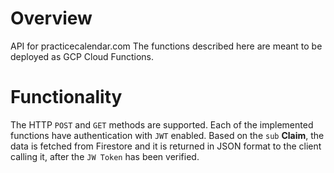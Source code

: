 # Overview
API for practicecalendar.com
The functions described here are meant to be deployed as GCP Cloud Functions.

# Functionality
The HTTP `POST` and `GET` methods are supported. Each of the implemented functions have authentication with `JWT` enabled. Based on the `sub` **Claim**, the data is fetched from Firestore and it is returned in JSON format to the client calling it, after the `JW Token` has been verified.